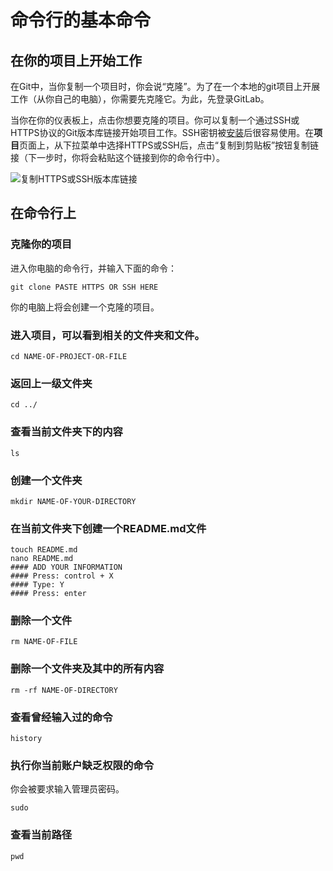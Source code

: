 # 命令行的基本命令

## 在你的项目上开始工作

在Git中，当你复制一个项目时，你会说“克隆”。为了在一个本地的git项目上开展工作（从你自己的电脑），你需要先克隆它。为此，先登录GitLab。

当你在你的仪表板上，点击你想要克隆的项目。你可以复制一个通过SSH或HTTPS协议的Git版本库链接开始项目工作。SSH密钥被[安装](create-your-ssh-keys.md)后很容易使用。在**项目**页面上，从下拉菜单中选择HTTPS或SSH后，点击“复制到剪贴板”按钮复制链接（下一步时，你将会粘贴这个链接到你的命令行中）。


![复制HTTPS或SSH版本库链接](img/project_clone_url.png)

## 在命令行上

### 克隆你的项目

进入你电脑的命令行，并输入下面的命令：

```
git clone PASTE HTTPS OR SSH HERE
```

你的电脑上将会创建一个克隆的项目。

### 进入项目，可以看到相关的文件夹和文件。

```
cd NAME-OF-PROJECT-OR-FILE
```

### 返回上一级文件夹

```
cd ../
```

### 查看当前文件夹下的内容

```
ls
```

### 创建一个文件夹

```
mkdir NAME-OF-YOUR-DIRECTORY
```

### 在当前文件夹下创建一个README.md文件

```
touch README.md
nano README.md
#### ADD YOUR INFORMATION
#### Press: control + X
#### Type: Y
#### Press: enter
```

### 删除一个文件

```
rm NAME-OF-FILE
```

### 删除一个文件夹及其中的所有内容

```
rm -rf NAME-OF-DIRECTORY
```

### 查看曾经输入过的命令

```
history
```

### 执行你当前账户缺乏权限的命令

你会被要求输入管理员密码。

```
sudo
```

### 查看当前路径

```
pwd
```
